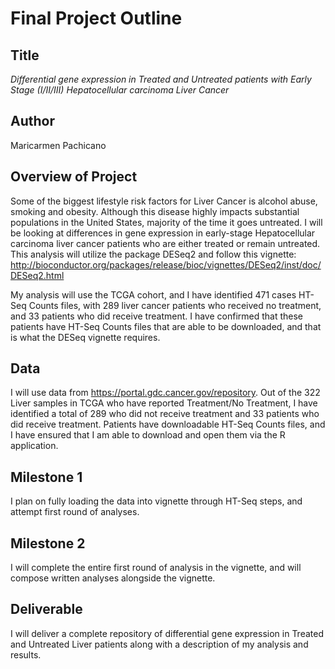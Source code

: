 # Final Project Outline

## Title
*Differential gene expression in Treated and Untreated patients with Early Stage (I/II/III) Hepatocellular carcinoma Liver Cancer*

## Author
Maricarmen Pachicano

## Overview of Project
Some of the biggest lifestyle risk factors for Liver Cancer is alcohol abuse, smoking and obesity. Although this disease highly impacts substantial populations in the United States, majority of the time it goes untreated. I will be looking at differences in gene expression in early-stage Hepatocellular carcinoma liver cancer patients who are either treated or remain untreated. This analysis will utilize the package DESeq2 and follow this vignette: http://bioconductor.org/packages/release/bioc/vignettes/DESeq2/inst/doc/DESeq2.html 

My analysis will use the TCGA cohort, and I have identified 471 cases HT-Seq Counts files, with 289 liver cancer patients who received no treatment, and 33 patients who did receive treatment. I have confirmed that these patients have HT-Seq Counts files that are able to be downloaded, and that is what the DESeq vignette requires. 

## Data
I will use data from https://portal.gdc.cancer.gov/repository. Out of the 322 Liver samples in TCGA who have reported Treatment/No Treatment, I have identified a total of 289 who did not receive treatment and 33 patients who did receive treatment. Patients have downloadable HT-Seq Counts files, and I have ensured that I am able to download and open them via the R application. 

## Milestone 1
I plan on fully loading the data into vignette through HT-Seq steps, and attempt first round of analyses.

## Milestone 2
I will complete the entire first round of analysis in the vignette, and will compose written analyses alongside the vignette.

## Deliverable 
I will deliver a complete repository of differential gene expression in Treated and Untreated Liver patients along with a description of my analysis and results.
